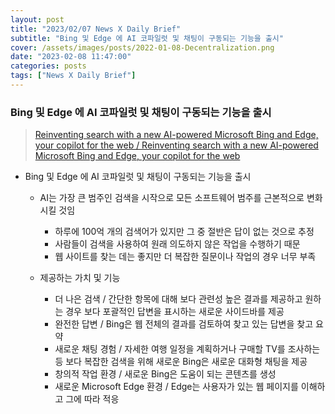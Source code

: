 ```yaml
---
layout: post
title: "2023/02/07 News X Daily Brief"
subtitle: "Bing 및 Edge 에 AI 코파일럿 및 채팅이 구동되는 기능을 출시"
cover: /assets/images/posts/2022-01-08-Decentralization.png
date: "2023-02-08 11:47:00"
categories: posts
tags: ["News X Daily Brief"]
---
```


### Bing 및 Edge 에 AI 코파일럿 및 채팅이 구동되는 기능을 출시

> [Reinventing search with a new AI-powered Microsoft Bing and Edge, your copilot for the web / Reinventing search with a new AI-powered Microsoft Bing and Edge, your copilot for the web](https://blogs.microsoft.com/blog/2023/02/07/reinventing-search-with-a-new-ai-powered-microsoft-bing-and-edge-your-copilot-for-the-web/)

- Bing 및 Edge 에 AI 코파일럿 및 채팅이 구동되는 기능을 출시

    - AI는 가장 큰 범주인 검색을 시작으로 모든 소프트웨어 범주를 근본적으로 변화시킬 것임

        - 하루에 100억 개의 검색어가 있지만 그 중 절반은 답이 없는 것으로 추정
        -  사람들이 검색을 사용하여 원래 의도하지 않은 작업을 수행하기 때문
        - 웹 사이트를 찾는 데는 좋지만 더 복잡한 질문이나 작업의 경우 너무 부족

    - 제공하는 가치 및 기능

        - 더 나은 검색 / 간단한 항목에 대해 보다 관련성 높은 결과를 제공하고 원하는 경우 보다 포괄적인 답변을 표시하는 새로운 사이드바를 제공
        - 완전한 답변 / Bing은 웹 전체의 결과를 검토하여 찾고 있는 답변을 찾고 요약
        - 새로운 채팅 경험 / 자세한 여행 일정을 계획하거나 구매할 TV를 조사하는 등 보다 복잡한 검색을 위해 새로운 Bing은 새로운 대화형 채팅을 제공
        - 창의적 작업 환경 / 새로운 Bing은 도움이 되는 콘텐츠를 생성
        - 새로운 Microsoft Edge 환경 / Edge는 사용자가 있는 웹 페이지를 이해하고 그에 따라 적응
